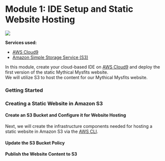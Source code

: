 # Module 1: IDE Setup and Static Website Hosting

![](AWS-Modern-Web-Application/AWS-RESTful-Modern-Web-Application/images/module-1/architecture-module-1.png)


**Services used:**
* [AWS Cloud9](https://aws.amazon.com/cloud9/)
* [Amazon Simple Storage Service (S3)](https://aws.amazon.com/s3/)

In this module, create your cloud-based IDE on [AWS Cloud9](https://aws.amazon.com/cloud9/) and deploy the first version of the static Mythical Mysfits website.  
We will utilize S3 to host the content for our Mythical Mysfits website.

### Getting Started

### Creating a Static Website in Amazon S3

#### Create an S3 Bucket and Configure it for Website Hosting
Next, we will create the infrastructure components needed for hosting a static website in Amazon S3 via the [AWS CLI](https://aws.amazon.com/cli/).

#### Update the S3 Bucket Policy

#### Publish the Website Content to S3
